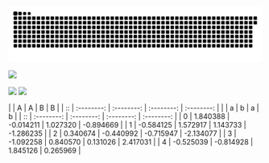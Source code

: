 <picture>
  <source media="(prefers-color-scheme: dark)" srcset="github-user-contribution.svg" />
  <source media="(prefers-color-scheme: light)" srcset="github-user-contribution.svg" />
  <img alt="github-snake" src="github-user-contribution.svg" />
</picture>

![](https://github-profile-summary-cards.vercel.app/api/cards/profile-details?username=Neko1313&theme=solarized_dark)

![](https://github-profile-summary-cards.vercel.app/api/cards/repos-per-language?username=Neko1313&theme=solarized_dark)
![](https://github-profile-summary-cards.vercel.app/api/cards/productive-time?username=Neko1313&theme=solarized_dark)

|   | A         | A         | B         | B         |
| :: | :--------: | :--------: | :--------: | :--------: |
|   | a         | b         | a         | b         |
| :: | :--------: | :--------: | :--------: | :--------: |
| 0 | 1.840388  | -0.014211 | 1.027320  | -0.894669 |
| 1 | -0.584125 | 1.572917  | 1.143733  | -1.286235 |
| 2 | 0.340674  | -0.440992 | -0.715947 | -2.134077 |
| 3 | -1.092258 | 0.840570  | 0.131026  | 2.417031  |
| 4 | -0.525039 | -0.814928 | 1.845126  | 0.265969  |



